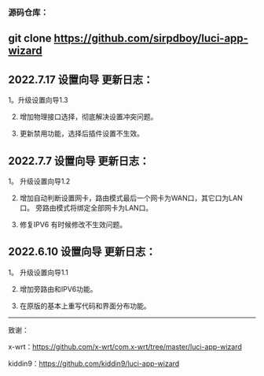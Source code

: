 


### 源码仓库：  

## git clone  https://github.com/sirpdboy/luci-app-wizard


## 2022.7.17  设置向导 更新日志：

 1。升级设置向导1.3
 
 2. 增加物理接口选择，彻底解决设置冲突问题。
 
 3. 更新禁用功能，选择后插件设置不生效。


## 2022.7.7  设置向导 更新日志：

 1。 升级设置向导1.2 
 
 2.  增加自动判断设置网卡，路由模式最后一个网卡为WAN口，其它口为LAN口。 旁路由模式将绑定全部网卡为LAN口。
 
 4.  修复IPV6 有时候修改不生效问题。
 
 
## 2022.6.10  设置向导 更新日志：

 1。 升级设置向导1.1 
 
 2.  增加旁路由和IPV6功能。
 
 3.  在原版的基本上重写代码和界面分布功能。
 
---------------
 
 
 致谢：
 
x-wrt：https://github.com/x-wrt/com.x-wrt/tree/master/luci-app-wizard

kiddin9：https://github.com/kiddin9/luci-app-wizard
